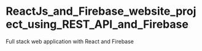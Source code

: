 # ReactJs_and_Firebase_website_project_using_REST_API_and_Firebase
Full stack web application with React and Firebase
